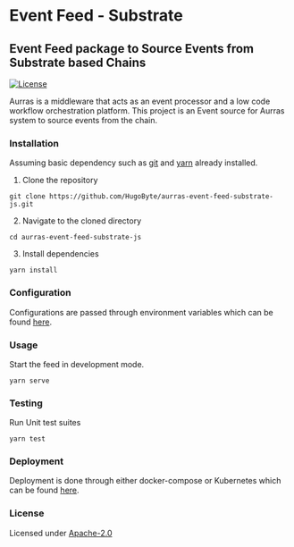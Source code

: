 # Event Feed - Substrate

## Event Feed package to Source Events from Substrate based Chains

[![License](https://img.shields.io/badge/license-Apache--2.0-blue.svg)](http://www.apache.org/licenses/LICENSE-2.0)

Aurras is a middleware that acts as an event processor and a low code workflow orchestration platform. This project is an Event source for Aurras system to source events from the chain.

### Installation

Assuming basic dependency such as [git](https://git-scm.com/) and [yarn](https://yarnpkg.com/) already installed.

1. Clone the repository

```text
git clone https://github.com/HugoByte/aurras-event-feed-substrate-js.git
```

  2. Navigate to the cloned directory

```text
cd aurras-event-feed-substrate-js
```

  3. Install dependencies

```text
yarn install
```

### Configuration

Configurations are passed through environment variables which can be found [here](configuration.md).

### Usage

Start the feed in development mode.

```text
yarn serve
```

### Testing

Run Unit test suites

```text
yarn test
```

### Deployment

Deployment is done through either docker-compose or Kubernetes which can be found [here](deployment/).

### License

Licensed under [Apache-2.0](https://github.com/HugoByte/aurras-documentation/tree/f07f6727f0cb01cccf04f15ec446e2d310ca1cb9/components/event-feed/substrate-event-feed/LICENSE/README.md)

